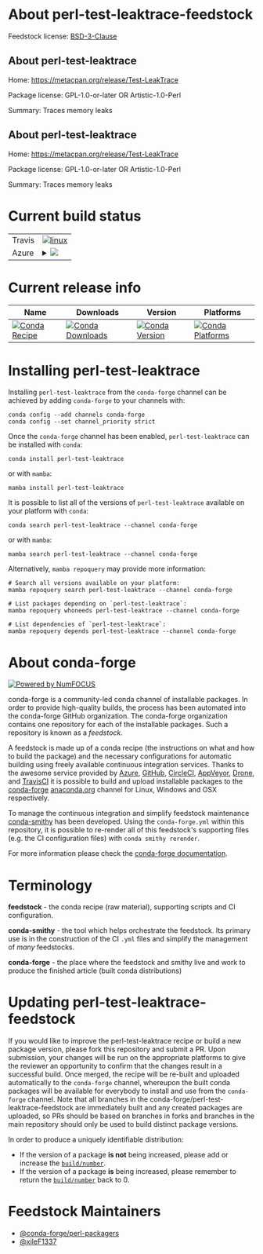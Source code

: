 About perl-test-leaktrace-feedstock
===================================

Feedstock license: [BSD-3-Clause](https://github.com/conda-forge/perl-test-leaktrace-feedstock/blob/main/LICENSE.txt)


About perl-test-leaktrace
-------------------------

Home: https://metacpan.org/release/Test-LeakTrace

Package license: GPL-1.0-or-later OR Artistic-1.0-Perl

Summary: Traces memory leaks

About perl-test-leaktrace
-------------------------

Home: https://metacpan.org/release/Test-LeakTrace

Package license: GPL-1.0-or-later OR Artistic-1.0-Perl

Summary: Traces memory leaks

Current build status
====================


<table><tr>
    <td>Travis</td>
    <td>
      <a href="https://app.travis-ci.com/conda-forge/perl-test-leaktrace-feedstock">
        <img alt="linux" src="https://img.shields.io/travis/com/conda-forge/perl-test-leaktrace-feedstock/main.svg?label=Linux">
      </a>
    </td>
  </tr>
    
  <tr>
    <td>Azure</td>
    <td>
      <details>
        <summary>
          <a href="https://dev.azure.com/conda-forge/feedstock-builds/_build/latest?definitionId=18076&branchName=main">
            <img src="https://dev.azure.com/conda-forge/feedstock-builds/_apis/build/status/perl-test-leaktrace-feedstock?branchName=main">
          </a>
        </summary>
        <table>
          <thead><tr><th>Variant</th><th>Status</th></tr></thead>
          <tbody><tr>
              <td>linux_64</td>
              <td>
                <a href="https://dev.azure.com/conda-forge/feedstock-builds/_build/latest?definitionId=18076&branchName=main">
                  <img src="https://dev.azure.com/conda-forge/feedstock-builds/_apis/build/status/perl-test-leaktrace-feedstock?branchName=main&jobName=linux&configuration=linux%20linux_64_" alt="variant">
                </a>
              </td>
            </tr><tr>
              <td>linux_aarch64</td>
              <td>
                <a href="https://dev.azure.com/conda-forge/feedstock-builds/_build/latest?definitionId=18076&branchName=main">
                  <img src="https://dev.azure.com/conda-forge/feedstock-builds/_apis/build/status/perl-test-leaktrace-feedstock?branchName=main&jobName=linux&configuration=linux%20linux_aarch64_" alt="variant">
                </a>
              </td>
            </tr><tr>
              <td>linux_ppc64le</td>
              <td>
                <a href="https://dev.azure.com/conda-forge/feedstock-builds/_build/latest?definitionId=18076&branchName=main">
                  <img src="https://dev.azure.com/conda-forge/feedstock-builds/_apis/build/status/perl-test-leaktrace-feedstock?branchName=main&jobName=linux&configuration=linux%20linux_ppc64le_" alt="variant">
                </a>
              </td>
            </tr><tr>
              <td>osx_64</td>
              <td>
                <a href="https://dev.azure.com/conda-forge/feedstock-builds/_build/latest?definitionId=18076&branchName=main">
                  <img src="https://dev.azure.com/conda-forge/feedstock-builds/_apis/build/status/perl-test-leaktrace-feedstock?branchName=main&jobName=osx&configuration=osx%20osx_64_" alt="variant">
                </a>
              </td>
            </tr>
          </tbody>
        </table>
      </details>
    </td>
  </tr>
</table>

Current release info
====================

| Name | Downloads | Version | Platforms |
| --- | --- | --- | --- |
| [![Conda Recipe](https://img.shields.io/badge/recipe-perl--test--leaktrace-green.svg)](https://anaconda.org/conda-forge/perl-test-leaktrace) | [![Conda Downloads](https://img.shields.io/conda/dn/conda-forge/perl-test-leaktrace.svg)](https://anaconda.org/conda-forge/perl-test-leaktrace) | [![Conda Version](https://img.shields.io/conda/vn/conda-forge/perl-test-leaktrace.svg)](https://anaconda.org/conda-forge/perl-test-leaktrace) | [![Conda Platforms](https://img.shields.io/conda/pn/conda-forge/perl-test-leaktrace.svg)](https://anaconda.org/conda-forge/perl-test-leaktrace) |

Installing perl-test-leaktrace
==============================

Installing `perl-test-leaktrace` from the `conda-forge` channel can be achieved by adding `conda-forge` to your channels with:

```
conda config --add channels conda-forge
conda config --set channel_priority strict
```

Once the `conda-forge` channel has been enabled, `perl-test-leaktrace` can be installed with `conda`:

```
conda install perl-test-leaktrace
```

or with `mamba`:

```
mamba install perl-test-leaktrace
```

It is possible to list all of the versions of `perl-test-leaktrace` available on your platform with `conda`:

```
conda search perl-test-leaktrace --channel conda-forge
```

or with `mamba`:

```
mamba search perl-test-leaktrace --channel conda-forge
```

Alternatively, `mamba repoquery` may provide more information:

```
# Search all versions available on your platform:
mamba repoquery search perl-test-leaktrace --channel conda-forge

# List packages depending on `perl-test-leaktrace`:
mamba repoquery whoneeds perl-test-leaktrace --channel conda-forge

# List dependencies of `perl-test-leaktrace`:
mamba repoquery depends perl-test-leaktrace --channel conda-forge
```


About conda-forge
=================

[![Powered by
NumFOCUS](https://img.shields.io/badge/powered%20by-NumFOCUS-orange.svg?style=flat&colorA=E1523D&colorB=007D8A)](https://numfocus.org)

conda-forge is a community-led conda channel of installable packages.
In order to provide high-quality builds, the process has been automated into the
conda-forge GitHub organization. The conda-forge organization contains one repository
for each of the installable packages. Such a repository is known as a *feedstock*.

A feedstock is made up of a conda recipe (the instructions on what and how to build
the package) and the necessary configurations for automatic building using freely
available continuous integration services. Thanks to the awesome service provided by
[Azure](https://azure.microsoft.com/en-us/services/devops/), [GitHub](https://github.com/),
[CircleCI](https://circleci.com/), [AppVeyor](https://www.appveyor.com/),
[Drone](https://cloud.drone.io/welcome), and [TravisCI](https://travis-ci.com/)
it is possible to build and upload installable packages to the
[conda-forge](https://anaconda.org/conda-forge) [anaconda.org](https://anaconda.org/)
channel for Linux, Windows and OSX respectively.

To manage the continuous integration and simplify feedstock maintenance
[conda-smithy](https://github.com/conda-forge/conda-smithy) has been developed.
Using the ``conda-forge.yml`` within this repository, it is possible to re-render all of
this feedstock's supporting files (e.g. the CI configuration files) with ``conda smithy rerender``.

For more information please check the [conda-forge documentation](https://conda-forge.org/docs/).

Terminology
===========

**feedstock** - the conda recipe (raw material), supporting scripts and CI configuration.

**conda-smithy** - the tool which helps orchestrate the feedstock.
                   Its primary use is in the construction of the CI ``.yml`` files
                   and simplify the management of *many* feedstocks.

**conda-forge** - the place where the feedstock and smithy live and work to
                  produce the finished article (built conda distributions)


Updating perl-test-leaktrace-feedstock
======================================

If you would like to improve the perl-test-leaktrace recipe or build a new
package version, please fork this repository and submit a PR. Upon submission,
your changes will be run on the appropriate platforms to give the reviewer an
opportunity to confirm that the changes result in a successful build. Once
merged, the recipe will be re-built and uploaded automatically to the
`conda-forge` channel, whereupon the built conda packages will be available for
everybody to install and use from the `conda-forge` channel.
Note that all branches in the conda-forge/perl-test-leaktrace-feedstock are
immediately built and any created packages are uploaded, so PRs should be based
on branches in forks and branches in the main repository should only be used to
build distinct package versions.

In order to produce a uniquely identifiable distribution:
 * If the version of a package **is not** being increased, please add or increase
   the [``build/number``](https://docs.conda.io/projects/conda-build/en/latest/resources/define-metadata.html#build-number-and-string).
 * If the version of a package **is** being increased, please remember to return
   the [``build/number``](https://docs.conda.io/projects/conda-build/en/latest/resources/define-metadata.html#build-number-and-string)
   back to 0.

Feedstock Maintainers
=====================

* [@conda-forge/perl-packagers](https://github.com/conda-forge/perl-packagers/)
* [@xileF1337](https://github.com/xileF1337/)

